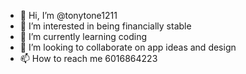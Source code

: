 - 👋 Hi, I’m @tonytone1211
- 👀 I’m interested in being financially stable 
- 🌱 I’m currently learning coding
- 💞️ I’m looking to collaborate on app ideas and design
- 📫 How to reach me 6016864223

<!---
tonytone1211/tonytone1211 is a ✨ special ✨ repository because its `README.md` (this file) appears on your GitHub profile.
You can click the Preview link to take a look at your changes.
--->
